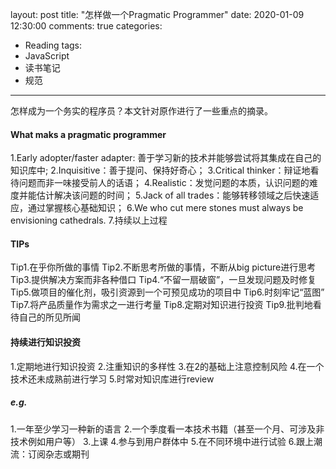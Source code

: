 layout: post
title: "怎样做一个Pragmatic Programmer"
date: 2020-01-09 12:30:00
comments: true
categories: 
- Reading
tags:
- JavaScript
- 读书笔记
- 规范
---

怎样成为一个务实的程序员？本文针对原作进行了一些重点的摘录。

<!-- more -->

#### What maks a pragmatic programmer
1.Early adopter/faster adapter: 善于学习新的技术并能够尝试将其集成在自己的知识库中;
2.Inquisitive：善于提问、保持好奇心；
3.Critical thinker：辩证地看待问题而非一味接受前人的话语；
4.Realistic：发觉问题的本质，认识问题的难度并能估计解决该问题的时间；
5.Jack of all trades：能够转移领域之后快速适应，通过掌握核心基础知识；
6.We who cut mere stones must always be envisioning cathedrals.
7.持续以上过程

#### TIPs
Tip1.在乎你所做的事情
Tip2.不断思考所做的事情，不断从big picture进行思考
Tip3.提供解决方案而非各种借口
Tip4.“不留一扇破窗”，一旦发现问题及时修复
Tip5.做项目的催化剂，吸引资源到一个可预见成功的项目中
Tip6.时刻牢记“蓝图”
Tip7.将产品质量作为需求之一进行考量
Tip8.定期对知识进行投资
Tip9.批判地看待自己的所见所闻

#### 持续进行知识投资
1.定期地进行知识投资
2.注重知识的多样性
3.在2的基础上注意控制风险
4.在一个技术还未成熟前进行学习
5.时常对知识库进行review

##### e.g.
1.一年至少学习一种新的语言
2.一个季度看一本技术书籍（甚至一个月、可涉及非技术例如用户等）
3.上课
4.参与到用户群体中
5.在不同环境中进行试验
6.跟上潮流：订阅杂志或期刊